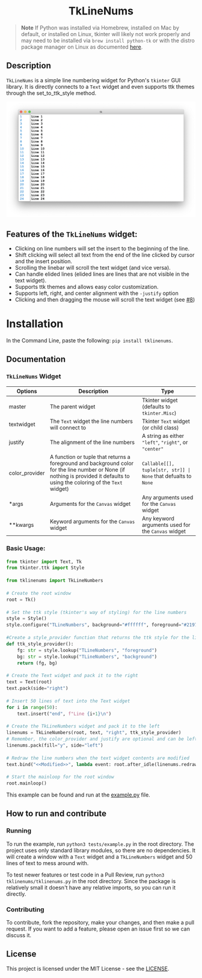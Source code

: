 <h1 align="center">TkLineNums</h1>

> **Note**
> If Python was installed via Homebrew, installed on Mac by default, or installed on Linux, tkinter will likely not work properly and may need to be installed via `brew install python-tk` or with the distro package manager on Linux as documented [here](https://tecadmin.net/how-to-install-python-tkinter-on-linux/).

## Description
`TkLineNums` is a simple line numbering widget for Python's `tkinter` GUI library. It is directly connects to a `Text` widget and even supports ttk themes through the set_to_ttk_style method.

![img](https://github.com/Moosems/TkLineNums/raw/main/images/TkLineNumsPhoto.png)

## Features of the `TkLineNums` widget:

- Clicking on line numbers will set the insert to the beginning of the line.
- Shift clicking will select all text from the end of the line clicked by cursor and the insert position.
- Scrolling the linebar will scroll the text widget (and vice versa).
- Can handle elided lines (elided lines are lines that are not visible in the text widget).
- Supports ttk themes and allows easy color customization.
- Supports left, right, and center alignment with the `-justify` option
- Clicking and then dragging the mouse will scroll the text widget (see [#8](https://github.com/Moosems/TkLineNums/pull/8))

# Installation

In the Command Line, paste the following: `pip install tklinenums`.

## Documentation
### `TkLineNums` Widget
|Options|Description|Type|
|---|---|---|
|master|The parent widget|Tkinter widget (defaults to `tkinter.Misc`)|
|textwidget|The `Text` widget the line numbers will connect to|Tkinter `Text` widget (or child class)|
|justify|The alignment of the line numbers|A string as either `"left"`, `"right"`, or `"center"`|
|color_provider|A function or tuple that returns a foreground and background color for the line number or None (if nothing is provided it defaults to using the coloring of the `Text` widget)| `Callable[[], tuple[str, str]] \| None` that defualts to `None`|
|*args|Arguments for the `Canvas` widget|Any arguments used for the `Canvas` widget|
|**kwargs|Keyword arguments for the `Canvas` widget|Any keyword arguments used for the `Canvas` widget|

### Basic Usage:
```python
from tkinter import Text, Tk
from tkinter.ttk import Style

from tklinenums import TkLineNumbers

# Create the root window
root = Tk()

# Set the ttk style (tkinter's way of styling) for the line numbers
style = Style()
style.configure("TLineNumbers", background="#ffffff", foreground="#2197db")

#Create a style_provider function that returns the ttk style for the line numbers
def ttk_style_provider():
    fg: str = style.lookup("TLineNumbers", "foreground")
    bg: str = style.lookup("TLineNumbers", "background")
    return (fg, bg)

# Create the Text widget and pack it to the right
text = Text(root)
text.pack(side="right")

# Insert 50 lines of text into the Text widget
for i in range(50):
    text.insert("end", f"Line {i+1}\n")

# Create the TkLineNumbers widget and pack it to the left
linenums = TkLineNumbers(root, text, "right", ttk_style_provider)
# Remember, the color_provider and justify are optional and can be left out
linenums.pack(fill="y", side="left")

# Redraw the line numbers when the text widget contents are modified
text.bind("<<Modified>>", lambda event: root.after_idle(linenums.redraw), add=True)

# Start the mainloop for the root window
root.mainloop()
```
This example can be found and run at the [example.py](./tests/example.py) file.

## How to run and contribute

### Running

To run the example, run `python3 tests/example.py` in the root directory. The project uses only standard library modules, so there are no dependencies. It will create a window with a `Text` widget and a `TkLineNumbers` widget and 50 lines of text to mess around with.

To test newer features or test code in a Pull Review, run `python3 tklinenums/tklinenums.py` in the root directory. Since the package is relatively small it doesn't have any relative imports, so you can run it directly.

### Contributing

To contribute, fork the repository, make your changes, and then make a pull request. If you want to add a feature, please open an issue first so we can discuss it.


## License

This project is licensed under the MIT License - see the [LICENSE](./LISCENSE).
